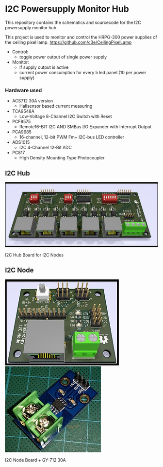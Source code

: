 # I2C Powersupply Monitor Hub

This repository contains the schematics and sourcecode for the I2C powersupply monitor hub.

This project is used to monitor and control the HRPG-300 power supplies of the ceiling pixel lamp.
https://github.com/c3e/CeilingPixelLamp

* Control:
	* toggle power output of single power supply
* Monitor:
	* if supply output is active
	* current power consumption for every 5 led panel (10 per power supply)

### Hardware used
* ACS712 30A version
	* Hallsensor based current measuring
* TCA9548A
	* Low-Voltage 8-Channel I2C Switch with Reset
* PCF8575 
	* Remote16-BIT I2C AND SMBus I/O Expander with Interrupt Output
* PCA9685
	* 16-channel, 12-bit PWM Fm+ I2C-bus LED controller
* ADS1015
	* I2C 4-Channel 12-Bit ADC
* PC817
	* High Density Mounting Type Photocoupler

## I2C Hub
![I2C Hub Render](./PowerSupplyMonitorHub/Render/i2c_hub_3d_render.jpg)

I2C Hub Board for I2C Nodes

## I2C Node
![I2C Node Render](./PowerSupplyMonitorNode/Render/i2c_node_3d_render.jpg)
![I2C Node Render](./PowerSupplyMonitorNode/Render/gy-712-30a.jpg)

I2C Node Board + GY-712 30A